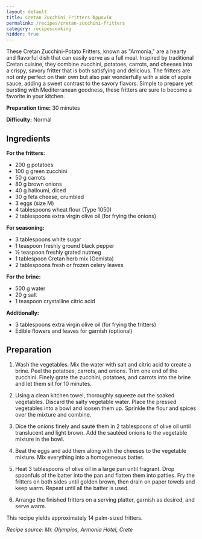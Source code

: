 ```yaml
---
layout: default
title: Cretan Zucchini Fritters Ἁρμονία
permalink: /recipes/cretan-zucchini-fritters
category: recipescooking
hidden: true
---
```

These Cretan Zucchini-Potato Fritters, known as "Armonia," are a hearty and flavorful dish that can easily serve as a full meal. Inspired by traditional Cretan cuisine, they combine zucchini, potatoes, carrots, and cheeses into a crispy, savory fritter that is both satisfying and delicious. The fritters are not only perfect on their own but also pair wonderfully with a side of apple sauce, adding a sweet contrast to the savory flavors. Simple to prepare yet bursting with Mediterranean goodness, these fritters are sure to become a favorite in your kitchen.

**Preparation time:** 30 minutes

**Difficulty:** Normal

## Ingredients

**For the fritters:**

- 200 g potatoes
- 100 g green zucchini
- 50 g carrots
- 80 g brown onions
- 40 g halloumi, diced
- 30 g feta cheese, crumbled
- 3 eggs (size M)
- 4 tablespoons wheat flour (Type 1050)
- 2 tablespoons extra virgin olive oil (for frying the onions)

**For seasoning:**

- 3 tablespoons white sugar
- 1 teaspoon freshly ground black pepper
- ½ teaspoon freshly grated nutmeg
- 1 tablespoon Cretan herb mix (Gemista)
- 2 tablespoons fresh or frozen celery leaves

**For the brine:**

- 500 g water
- 20 g salt
- 1 teaspoon crystalline citric acid

**Additionally:**

- 3 tablespoons extra virgin olive oil (for frying the fritters)
- Edible flowers and leaves for garnish (optional)

## Preparation

1. Wash the vegetables. Mix the water with salt and citric acid to create a brine. Peel the potatoes, carrots, and onions. Trim one end of the zucchini. Finely grate the zucchini, potatoes, and carrots into the brine and let them sit for 10 minutes.

2. Using a clean kitchen towel, thoroughly squeeze out the soaked vegetables. Discard the salty vegetable water. Place the pressed vegetables into a bowl and loosen them up. Sprinkle the flour and spices over the mixture and combine.

3. Dice the onions finely and sauté them in 2 tablespoons of olive oil until translucent and light brown. Add the sautéed onions to the vegetable mixture in the bowl.

4. Beat the eggs and add them along with the cheeses to the vegetable mixture. Mix everything into a homogeneous batter.

5. Heat 3 tablespoons of olive oil in a large pan until fragrant. Drop spoonfuls of the batter into the pan and flatten them into patties. Fry the fritters on both sides until golden brown, then drain on paper towels and keep warm. Repeat until all the batter is used.

6. Arrange the finished fritters on a serving platter, garnish as desired, and serve warm.

This recipe yields approximately 14 palm-sized fritters.

*Recipe source: Mr. Olympios, Armonia Hotel, Crete* 
